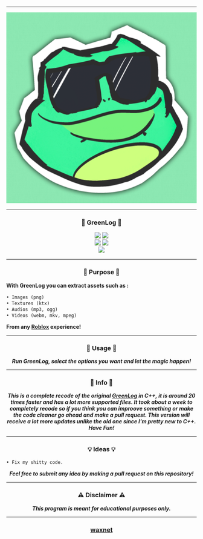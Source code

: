 -----

<p align= "center">
  <kbd>
    <img  src="https://raw.githubusercontent.com/waxnet/GreenLog/main/.github/workflows/icon.png">
  </kbd>
</p>

-----

### <p align="center">🐸 GreenLog 🐸</p>

<p align= "center">
  <img src="https://img.shields.io/github/last-commit/waxnet/GreenLog">
  <img src="https://img.shields.io/github/license/waxnet/GreenLog">
  <br>
  <img src="https://img.shields.io/github/stars/waxnet/GreenLog">
  <img src="https://img.shields.io/github/forks/waxnet/GreenLog">
  <br>
  <img src="https://img.shields.io/github/downloads/waxnet/GreenLog/total.svg">
</p>

-----

### <p align="center">🤔 Purpose 🤔</p>

**With GreenLog you can extract assets such as :**

    • Images (png)
    • Textures (ktx)
    • Audios (mp3, ogg)
    • Videos (webm, mkv, mpeg)

**From any <a href="https://www.roblox.com/home">Roblox</a> experience!**

-----

### <p align="center">🔑 Usage 🔑</p>
<p align="center"><i><b>
Run GreenLog, select the options you want and let the magic happen!
</b></i></p>

-----

### <p align="center">📜 Info 📜</p>
<p align="center"><i><b>
This is a complete recode of the original <a href="https://github.com/waxnet/GreenLog-OLD">GreenLog</a> in C++,
it is around 20 times faster and has a lot more supported files. It took about a week to completely recode so
if you think you can improove something or make the code cleaner go ahead and make a pull request. This version
will receive a lot more updates unlike the old one since I'm pretty new to C++. <br> Have Fun!
</b></i></p>

-----

### <p align="center">💡 Ideas 💡</p>

    • Fix my shitty code.

<p align="center"><i><b>Feel free to submit any idea by making a pull request on this repository!</b></i></p>

-----

### <p align="center">⚠️ Disclaimer ⚠️</p>

<p align="center"><i><b>This program is meant for educational purposes only.</b></i></p>

-----

### <p align="center"><a href="https://github.com/waxnet">waxnet</a></p>
